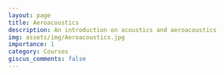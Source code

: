 ```yaml
---
layout: page
title: Aeroacoustics
description: An introduction on acoustics and aeroacoustics
img: assets/img/Aeroacoustics.jpg
importance: 1
category: Courses
giscus_comments: false
---
```


